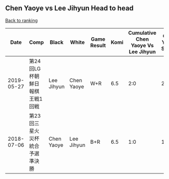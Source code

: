 ## Chen Yaoye vs Lee Jihyun Head to head

[Back to ranking](../../index.md)




| **Date** | **Comp** | **Black** | **White** | **Game Result** | **Komi** | **Cumulative Chen Yaoye Vs Lee Jihyun** | **Chen Yaoye Streak** | **Lee Jihyun Streak** | 
| --- | --- | --- | --- | --- | --- | --- | --- | --- |
| 2019-05-27 | 第24回LG杯朝鮮日報棋王戦1回戦 | Lee Jihyun | Chen Yaoye | W+R | 6.5 | 2:0 | 2 | 0 | 
| 2018-07-06 | 第23回三星火災杯統合予選準決勝 | Chen Yaoye | Lee Jihyun | B+R | 6.5 | 1:0 | 1 | 0 |




